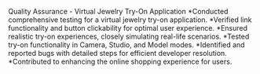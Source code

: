 Quality Assurance - Virtual Jewelry Try-On Application
*Conducted comprehensive testing for a virtual jewelry try-on application.
*Verified link functionality and button clickability for optimal user experience.
*Ensured realistic try-on experiences, closely simulating real-life scenarios.
*Tested try-on functionality in Camera, Studio, and Model modes.
*Identified and reported bugs with detailed steps for efficient developer resolution.
*Contributed to enhancing the online shopping experience for users.
